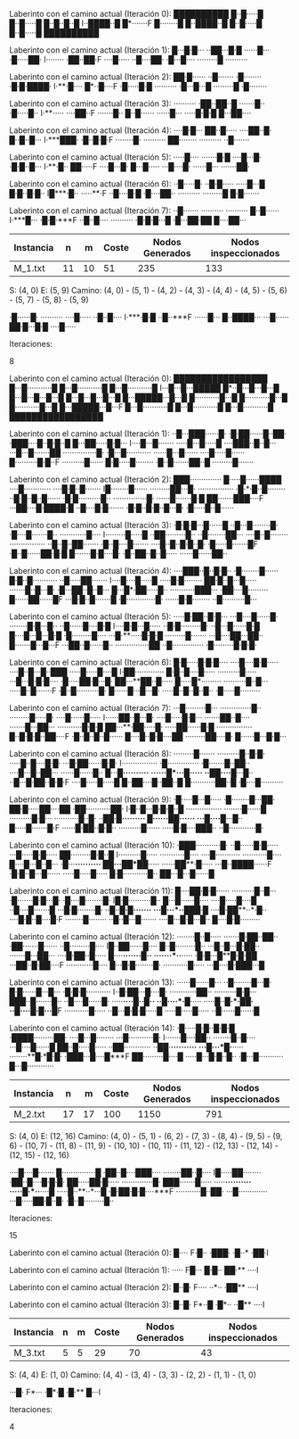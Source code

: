 
Laberinto con el camino actual (Iteración 0):
██████████
█··█·····█
█··█·····█
█··█··█··█
I··████··█
█*·······F
█········█
█··████··█
█··█·····█
█··█·····█
██████████


Laberinto con el camino actual (Iteración 1):
█···█·█···
··██···█·█
······█···
·█·····██·
I·*·······
·*██··██·F
····█·····
··█····██·
·█···█····
·········█
··········


Laberinto con el camino actual (Iteración 2):
██·█······
··█·······
·█········
·█·█·████·
I·**·█····
█*··█····F
·█·····█·█
··········
·█···█···█
·········█
·█········


Laberinto con el camino actual (Iteración 3):
··········
·██··██··█
·······█··
·█·····█··
I·***·····
·*···██··F
·······█··
█··█······
······█···
·····█·█·█
█···██····


Laberinto con el camino actual (Iteración 4):
····█·█···
██··█·····
····██··█·
█··█··█···
I·****███·
·*█··█·█·F
········█·
··········
██········
··········
··█·······


Laberinto con el camino actual (Iteración 5):
·····█····
·······█·█
····█···█·
·█·█··█···
I·****·█··
█*█···*··F
····█···█·
█···█·····
···█····█·
······█···
·······██·


Laberinto con el camino actual (Iteración 6):
··█·····█·
··█·█·····
·····█···█
█·█··█·█··
I█****·█··
·*····**·F
··█····█·█
·█····██··
··········
·········█
█·█·······


Laberinto con el camino actual (Iteración 7):
··█·······
··········
··········
█··█······
I·****█···
·*█·█·***F
··█··█····
··········
·█·█·█···█
·█···██·██
█····██···


| Instancia  |   n   |   m   |  Coste  |   Nodos Generados    |  Nodos inspeccionados  |
|------------|-------|-------|---------|----------------------|------------------------|
|  M_1.txt   |  11   |  10   |   51    |         235          |          133           |

S: (4, 0)
E: (5, 9)
Camino: (4, 0) - (5, 1) - (4, 2) - (4, 3) - (4, 4) - (4, 5) - (5, 6) - (5, 7) - (5, 8) - (5, 9)

·█······█·
··········
····█·····
··█··█····
I·****·█·█
·*·█··***F
······█···
█··████···
···█······
██·█···█·█
····█·····


Iteraciones: 

8


Laberinto con el camino actual (Iteración 0):
█████████████████
█···█···········█
█···█···········█
█···█···········█
I···█···█···█████
█*··█···█···█···█
█···█···█···█···█
█···█···█···█···█
█···█████···█···█
█···········█···█
█···········█···█
█···········█···█
█···█████···█···F
█···█···········█
█···█···········█
█···█···········█
█████████████████


Laberinto con el camino actual (Iteración 1):
··█···███······█·
·█·██······█··██·
·███····█··█·█··█
█···██·····█·█···
I····█···█·······
·*····█···█·····█
··*··███··█··█···
···█···█·······██
···············█·
·█···█···········
······█···█······
····█·····█······
█··········█·█··F
··········█······
█·█·····█········
·█··█·······██··█
·········█·······


Laberinto con el camino actual (Iteración 2):
███··············
█·····█······████
····█············
····█·█··█·······
I█········█······
·*········██···█·
··*··············
·█·*·█··█········
··█·█··█··█······
·█·█··········█··
···············█·
······█·······█·█
██·······███····F
···██····█·████·█
··█····█·█·······
·█·█··█·█··█···█·
·█·····█··█······


Laberinto con el camino actual (Iteración 3):
·█·█·█···█······█
··█···█········█·
·█····█·······█··
············█····
I·········█·····█
·*·██·········█··
··*█········██···
···*·█··█········
····*············
··█··█··██·······
·█··█····█·······
····█··█··█·█··█·
·█·····█·······█F
·█··█······██·█·█
█·······█·█····█·
·█··██··█··█·····
······█······██··


Laberinto con el camino actual (Iteración 4):
····███··█··█·█··
·█········█······
█·█··█···········
··█·····██·······
I····█····█·····█
·*····█·█········
██*·█··█···█·····
···*····█··█···█·
·█··*·██··█··█···
█···█*·██·····█··
···········███···
·██····█·········
█······██······█F
···█·█··█·······█
·█·············█·
······█·█········
··█··········█···


Laberinto con el camino actual (Iteración 5):
·····█·██··█·█···
···█····█······█·
········█·█···█··
··█······█····█·█
I····█·█···█·····
·*·█·█·········█·
··*█···█······█·█
█··*··█···█···█·█
·█··*·······█····
···█·**·····█·█·█
·········█·······
···█····██···██··
█·······█···█···F
···██··█······█··
···············██
··█··············
·█·········█·█·█·


Laberinto con el camino actual (Iteración 6):
█·█·····█·█·█····
····█····█·█·····
····█··█···█··███
·····█·····█····█
I·██·············
█*·█··█····█·····
··*········█·····
···*█···█·█·█····
·█··*···██·█···█·
██···**██··█·····
█·····█*·········
··········█··█···
·····█··█·······F
·█··█··········█·
█······█···█···█·
·····█··█··█··█··
·█·····█·········


Laberinto con el camino actual (Iteración 7):
···█·········█···
··············█··
·········█·····█·
····█······█·····
I······██··█···█·
·*···█·····█·█···
··*·····██··█····
···*····█···██···
····*·······█·█·█
██···**·██·····█·
·····██*······█·█
········*········
█··█·█·█··██····F
·█··█··█··█······
█····█··█·█····██
·········██····█·
█······█···█·█···


Laberinto con el camino actual (Iteración 8):
·········█·······
··········█··█·█·
·····█··█····█·█·
···█·██······█·█·
I················
·*█··············
·█*·······█··██··
···*·█···█··██···
····*··█······█··
█···█**··········
······█*···█·····
··██····**█···█··
··█···█·██··█·█·F
····█·····█·····█
█··██····█··██··█
█···········██··█
·█····█··········


Laberinto con el camino actual (Iteración 9):
·█·····█···█·····
·█········█···██·
██·█·····██····██
·██···········██·
I·█··█···█·█·█··█
·*···············
··*······█······█
···*·······█·█···
····*·······█··█·
··██·**█·········
█······*██*······
···█····**█···█··
█·····█·······█·F
······█·██··█·█··
··········█······
·····█·█····███··
··█············█·


Laberinto con el camino actual (Iteración 10):
·███···········█·
··█······█·█·····
···█·····█·█·····
██·········█·█··█
I··········█·····
·*··········█····
··*··█···········
···*········█····
█···*·█···█··█···
·█···**··········
██···██*██**·····
······██**·█·····
···█··████······F
·█·█··█···█······
·····█·····█·····
█·█···········█··
██···█···█······█


Laberinto con el camino actual (Iteración 11):
█····██·█·█······
··········█··█···
·█·······█·█···█·
·█····█········█·
I█·█··········█··
█*···█······█····
··*··█·····█····█
··█*····█·······█
···█*·█········█·
··█··**█·█·······
···█···*··**███·█
····█·██**··*·█··
····█·█··█····█·F
········█········
··█··█···█·······
····█···█·█···█··
█····█·█·········


Laberinto con el camino actual (Iteración 12):
········█··█·····
·······█·██··██··
·██·······█······
··█·········█····
I█··██······█····
█*··█·········█··
··*·█··█···█·██··
···*····█···██···
····*█·██··█·····
█····**·······█··
·······*··**·····
·█·█···█**█·*█·██
···██··█·██··*··F
············█····
█···█·█········█·
···········█·····
···█····█·███···█


Laberinto con el camino actual (Iteración 13):
······█······█···
··█········█···█·
█·█······█···█···
·█·█·█···········
I··█·██···█····█·
·*···········██··
··*········█·█···
███*··█·······█··
··█·*···█······█·
·····**····█··█··
··█····*·█**·····
·····█··**█·*·██·
··█····█·█···**█F
···········█·····
··█···█·█·█·····█
·····█·····█·····
··█······█······█


Laberinto con el camino actual (Iteración 14):
·█·····█·█··█·█·█
·████·········██·
····█···█········
···█···········█·
I·······█····██··
·*·······█··█····
··*·█····█······█
██·*·█·····█·····
··██*············
··██·**··········
···█···*█·**·····
········**█·*█·█·
·███···█····█***F
██·········█····█
·····█···█·█··█··
·█···█···········
█···█············


| Instancia  |   n   |   m   |  Coste  |   Nodos Generados    |  Nodos inspeccionados  |
|------------|-------|-------|---------|----------------------|------------------------|
|  M_2.txt   |  17   |  17   |   100   |         1150         |          791           |

S: (4, 0)
E: (12, 16)
Camino: (4, 0) - (5, 1) - (6, 2) - (7, 3) - (8, 4) - (9, 5) - (9, 6) - (10, 7) - (11, 8) - (11, 9) - (10, 10) - (10, 11) - (11, 12) - (12, 13) - (12, 14) - (12, 15) - (12, 16)

····█····█·······
█···············█
·██··█····███····
········██··█····
I█·····██········
·*██··█····█·█·█·
██*·····██·█·····
···*···········█·
███·*······█·····
·····**··········
·····█·*··**····█
·····█··**··*···█
·█·██·█·█····***F
···········█··██·
···█·············
···█·····██·█··█·
·█··█·········█··


Iteraciones: 

15


Laberinto con el camino actual (Iteración 0):
█····
F·█··
·███·
·█··*
·██·I


Laberinto con el camino actual (Iteración 1):
·····
F█···
█·█··
██·**
····I


Laberinto con el camino actual (Iteración 2):
█··█·
F····
··*··
·██**
····I


Laberinto con el camino actual (Iteración 3):
█··█·
F*··█
·█*··
··█**
····I


| Instancia  |   n   |   m   |  Coste  |   Nodos Generados    |  Nodos inspeccionados  |
|------------|-------|-------|---------|----------------------|------------------------|
|  M_3.txt   |   5   |   5   |   29    |          70          |           43           |

S: (4, 4)
E: (1, 0)
Camino: (4, 4) - (3, 4) - (3, 3) - (2, 2) - (1, 1) - (1, 0)

···█·
F*···
·█*·█
·█·**
█···I


Iteraciones: 

4

